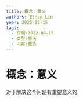 ```yaml
---
title: 概念：意义
authors: Ethan Lin
year: 2022-08-15 
tags:
  - 日期/2022-08-15 
  - 类型/想法 
  - 内容/概念 
---
```



# 概念：意义





对于解决这个问题有重要意义的